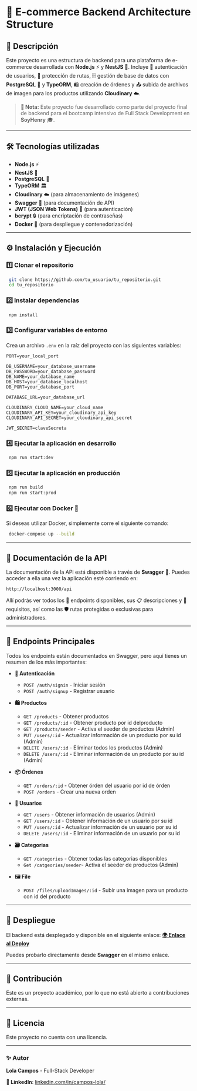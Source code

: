 # 🛒 E-commerce Backend Architecture Structure

## 📌 Descripción
Este proyecto es una estructura de backend para una plataforma de e-commerce desarrollada con **Node.js** ⚡ y **NestJS** 🚀. Incluye 🔑 autenticación de usuarios, 🔐 protección de rutas, 🗄️ gestión de base de datos con **PostgreSQL** 🐘 y **TypeORM**, 🛍️ creación de órdenes y 📤 subida de archivos de imagen para los productos utilizando **Cloudinary** ☁️.

> **📢 Nota:** Este proyecto fue desarrollado como parte del proyecto final de backend para el bootcamp intensivo de Full Stack Development en **SoyHenry** 🎓.

---

## 🛠️ Tecnologías utilizadas

- **Node.js** ⚡
- **NestJS** 🚀
- **PostgreSQL** 🐘
- **TypeORM** 🏛️
- **Cloudinary** ☁️ (para almacenamiento de imágenes)
- **Swagger** 📜 (para documentación de API)
- **JWT (JSON Web Tokens)** 🔑 (para autenticación)
- **bcrypt** 🔒 (para encriptación de contraseñas)
- **Docker** 🐳 (para despliegue y contenedorización)

---

## ⚙️ Instalación y Ejecución

### 1️⃣ Clonar el repositorio
```bash
 git clone https://github.com/tu_usuario/tu_repositorio.git
 cd tu_repositorio
```

### 2️⃣ Instalar dependencias
```bash
 npm install
```

### 3️⃣ Configurar variables de entorno
Crea un archivo `.env` en la raíz del proyecto con las siguientes variables:
```env
PORT=your_local_port

DB_USERNAME=your_database_username
DB_PASSWORD=your_database_password
DB_NAME=your_database_name
DB_HOST=your_database_localhost
DB_PORT=your_database_port

DATABASE_URL=your_database_url

CLOUDINARY_CLOUD_NAME=your_cloud_name
CLOUDINARY_API_KEY=your_cloudinary_api_key
CLOUDINARY_API_SECRET=your_cloudinary_api_secret

JWT_SECRET=claveSecreta
```

### 4️⃣ Ejecutar la aplicación en desarrollo
```bash
 npm run start:dev
```

### 5️⃣ Ejecutar la aplicación en producción
```bash
 npm run build
 npm run start:prod
```

### 6️⃣ Ejecutar con Docker 🐳
Si deseas utilizar Docker, simplemente corre el siguiente comando:
```bash
 docker-compose up --build
```

---

## 📖 Documentación de la API
La documentación de la API está disponible a través de **Swagger** 📜. Puedes acceder a ella una vez la aplicación esté corriendo en:
```
http://localhost:3000/api
```
Allí podrás ver todos los 🔗 endpoints disponibles, sus 📋 descripciones y 📌 requisitos, así como las 🛡️ rutas protegidas o exclusivas para administradores.

---

## 🔗 Endpoints Principales
Todos los endpoints están documentados en Swagger, pero aquí tienes un resumen de los más importantes:

- **🔑 Autenticación**
  - `POST /auth/signin` - Iniciar sesión
  - `POST /auth/signup` - Registrar usuario

- **🛍️ Productos**
  - `GET /products` - Obtener productos
  - `GET /products/:id` - Obtener producto por id delproducto
  - `GET /products/seeder` - Activa el seeder de productos (Admin)
  - `PUT /users/:id` - Actualizar información de un producto por su id (Admin)
  - `DELETE /users/:id` - Eliminar todos los productos (Admin)
  - `DELETE /users/:id` - Eliminar información de un producto por su id (Admin)

- **📦 Órdenes**
  - `GET /orders/:id` - Obtener órden del usuario por id de órden
  - `POST /orders` - Crear una nueva orden

- **👤 Usuarios**
  - `GET /users` - Obtener información de usuarios (Admin)
  - `GET /users/:id` - Obtener información de un usuario por su id
  - `PUT /users/:id` - Actualizar información de un usuario por su id
  - `DELETE /users/:id` - Eliminar información de un usuario por su id
- **🗃️ Categorias**
  - `GET /categories` - Obtener todas las categorias disponibles
  - `Get /catgeories/seeder`- Activa el seeder de productos (Admin)
- **🖼️ File**
  - `POST /files/uploadImages/:id` - Subir una imagen para un producto con id del producto
---

## 🚀 Despliegue
El backend está desplegado y disponible en el siguiente enlace:
[**🌍 Enlace al Deploy**](https://e-commerce-backend-architecture-production.up.railway.app/api#/)

Puedes probarlo directamente desde **Swagger** en el mismo enlace.

---

## 🤝 Contribución
Este es un proyecto académico, por lo que no está abierto a contribuciones externas.

---

## 📜 Licencia
Este proyecto no cuenta con una licencia.

---

### ✨ Autor
**Lola Campos** - Full-Stack Developer

**💼 LinkedIn**: [linkedin.com/in/campos-lola/]([https://linkedin.com/in/lolacampos](https://www.linkedin.com/in/campos-lola/))
